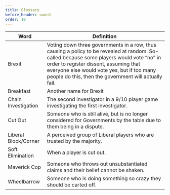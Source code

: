 ```yaml
---
title: Glossary
before_header: sword
order: 10
---
```

Word                 | Definition
----                 | -----------
Brexit               | Voting down three governments in a row, thus causing a policy to be revealed at random. So-called because some players would vote “no” in order to register dissent, assuming that everyone else would vote yes, but if too many people do this, then the government will actually fail.
Breakfast            | Another name for Brexit
Chain Investigation  | The second investigator in a 9/10 player game investigating the first investigator.
Cut Out              | Someone who is still alive, but is no longer considered for Governments by the table due to them being in a dispute.
Liberal Block/Corner | A perceived group of Liberal players who are trusted by the majority.
Soft Elimination     | When a player is cut out.
Maverick Cop         | Someone who throws out unsubstantiated claims and their belief cannot be shaken.
Wheelbarrow          | Someone who is doing something so crazy they should be carted off.

